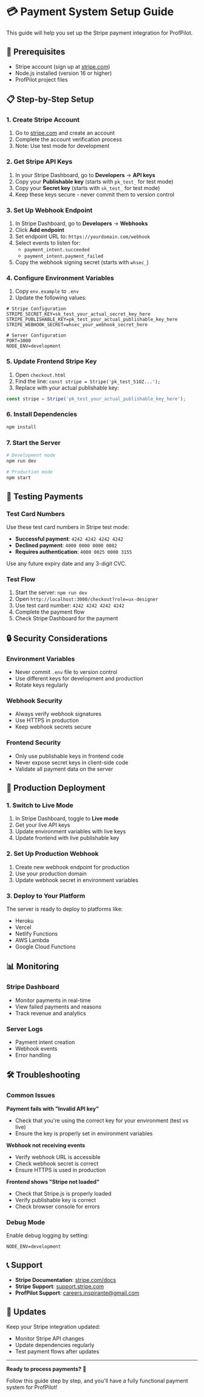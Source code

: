 # 💳 Payment System Setup Guide

This guide will help you set up the Stripe payment integration for ProfPilot.

## 🔧 Prerequisites

- Stripe account (sign up at [stripe.com](https://stripe.com))
- Node.js installed (version 16 or higher)
- ProfPilot project files

## 📋 Step-by-Step Setup

### 1. Create Stripe Account

1. Go to [stripe.com](https://stripe.com) and create an account
2. Complete the account verification process
3. Note: Use test mode for development

### 2. Get Stripe API Keys

1. In your Stripe Dashboard, go to **Developers** → **API keys**
2. Copy your **Publishable key** (starts with `pk_test_` for test mode)
3. Copy your **Secret key** (starts with `sk_test_` for test mode)
4. Keep these keys secure - never commit them to version control

### 3. Set Up Webhook Endpoint

1. In Stripe Dashboard, go to **Developers** → **Webhooks**
2. Click **Add endpoint**
3. Set endpoint URL to: `https://yourdomain.com/webhook`
4. Select events to listen for:
   - `payment_intent.succeeded`
   - `payment_intent.payment_failed`
5. Copy the webhook signing secret (starts with `whsec_`)

### 4. Configure Environment Variables

1. Copy `env.example` to `.env`
2. Update the following values:

```env
# Stripe Configuration
STRIPE_SECRET_KEY=sk_test_your_actual_secret_key_here
STRIPE_PUBLISHABLE_KEY=pk_test_your_actual_publishable_key_here
STRIPE_WEBHOOK_SECRET=whsec_your_webhook_secret_here

# Server Configuration
PORT=3000
NODE_ENV=development
```

### 5. Update Frontend Stripe Key

1. Open `checkout.html`
2. Find the line: `const stripe = Stripe('pk_test_51OZ...');`
3. Replace with your actual publishable key:

```javascript
const stripe = Stripe('pk_test_your_actual_publishable_key_here');
```

### 6. Install Dependencies

```bash
npm install
```

### 7. Start the Server

```bash
# Development mode
npm run dev

# Production mode
npm start
```

## 🧪 Testing Payments

### Test Card Numbers

Use these test card numbers in Stripe test mode:

- **Successful payment**: `4242 4242 4242 4242`
- **Declined payment**: `4000 0000 0000 0002`
- **Requires authentication**: `4000 0025 0000 3155`

Use any future expiry date and any 3-digit CVC.

### Test Flow

1. Start the server: `npm run dev`
2. Open `http://localhost:3000/checkout?role=ux-designer`
3. Use test card number: `4242 4242 4242 4242`
4. Complete the payment flow
5. Check Stripe Dashboard for the payment

## 🔒 Security Considerations

### Environment Variables
- Never commit `.env` file to version control
- Use different keys for development and production
- Rotate keys regularly

### Webhook Security
- Always verify webhook signatures
- Use HTTPS in production
- Keep webhook secrets secure

### Frontend Security
- Only use publishable keys in frontend code
- Never expose secret keys in client-side code
- Validate all payment data on the server

## 🚀 Production Deployment

### 1. Switch to Live Mode

1. In Stripe Dashboard, toggle to **Live mode**
2. Get your live API keys
3. Update environment variables with live keys
4. Update frontend with live publishable key

### 2. Set Up Production Webhook

1. Create new webhook endpoint for production
2. Use your production domain
3. Update webhook secret in environment variables

### 3. Deploy to Your Platform

The server is ready to deploy to platforms like:
- Heroku
- Vercel
- Netlify Functions
- AWS Lambda
- Google Cloud Functions

## 📊 Monitoring

### Stripe Dashboard
- Monitor payments in real-time
- View failed payments and reasons
- Track revenue and analytics

### Server Logs
- Payment intent creation
- Webhook events
- Error handling

## 🛠️ Troubleshooting

### Common Issues

**Payment fails with "Invalid API key"**
- Check that you're using the correct key for your environment (test vs live)
- Ensure the key is properly set in environment variables

**Webhook not receiving events**
- Verify webhook URL is accessible
- Check webhook secret is correct
- Ensure HTTPS is used in production

**Frontend shows "Stripe not loaded"**
- Check that Stripe.js is properly loaded
- Verify publishable key is correct
- Check browser console for errors

### Debug Mode

Enable debug logging by setting:
```env
NODE_ENV=development
```

## 📞 Support

- **Stripe Documentation**: [stripe.com/docs](https://stripe.com/docs)
- **Stripe Support**: [support.stripe.com](https://support.stripe.com)
- **ProfPilot Support**: careers.inspirante@gmail.com

## 🔄 Updates

Keep your Stripe integration updated:
- Monitor Stripe API changes
- Update dependencies regularly
- Test payment flows after updates

---

**Ready to process payments?** 🎉

Follow this guide step by step, and you'll have a fully functional payment system for ProfPilot!
